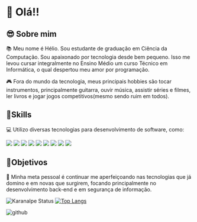 #  👋 Olá!!

## 😎 Sobre mim

📚 Meu nome é Hélio. Sou estudante de graduação em Ciência da Computação. Sou apaixonado por tecnologia desde bem pequeno. Isso me levou cursar integralmente no Ensino Médio um curso Técnico em Informática, o qual despertou meu amor por programação.

🎮 Fora do mundo da tecnologia, meus principais hobbies são tocar instrumentos, principalmente guitarra, ouvir música, assistir séries e filmes, ler livros e jogar jogos competitivos(mesmo sendo ruim em todos).

## 🤹Skills
💻 Utilizo diversas tecnologias para desenvolvimento de software, como: 

![](https://img.shields.io/badge/HTML5-E34F26?style=for-the-badge&logo=html5&logoColor=white)
![](https://img.shields.io/badge/CSS3-1572B6?style=for-the-badge&logo=css3&logoColor=white)
![](https://img.shields.io/badge/JavaScript-F7DF1E?style=for-the-badge&logo=javascript&logoColor=black)
![](https://img.shields.io/badge/C%2B%2B-00599C?style=for-the-badge&logo=c%2B%2B&logoColor=white)
![](https://img.shields.io/badge/C%23-239120?style=for-the-badge&logo=c-sharp&logoColor=white)
![](https://img.shields.io/badge/Java-ED8B00?style=for-the-badge&logo=java&logoColor=white) ![](https://img.shields.io/badge/Python-3776AB?style=for-the-badge&logo=python&logoColor=white) ![](https://img.shields.io/badge/Linux-FCC624?style=for-the-badge&logo=linux&logoColor=black)
![](https://img.shields.io/badge/GitHub-100000?style=for-the-badge&logo=github&logoColor=white)

## 🎯Objetivos

🚀 Minha meta pessoal é continuar me aperfeiçoando nas tecnologias que já domino e em novas que surgirem, focando principalmente no desenvolvimento back-end e em segurança de informação.

![Karanalpe Status](https://github-readme-stats.vercel.app/api?username=heliohsilva&show_icons=true&theme=tokyonight) 
[![Top Langs](https://github-readme-stats.vercel.app/api/top-langs/?username=heliohsilva)](https://github.com/heliohsilva/github-readme-stats)


![github](https://img.shields.io/github/followers/heliohsilva)


